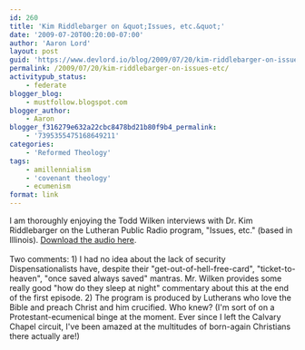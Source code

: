 ```yaml
---
id: 260
title: 'Kim Riddlebarger on &quot;Issues, etc.&quot;'
date: '2009-07-20T00:20:00-07:00'
author: 'Aaron Lord'
layout: post
guid: 'https://www.devlord.io/blog/2009/07/20/kim-riddlebarger-on-issues-etc/'
permalink: /2009/07/20/kim-riddlebarger-on-issues-etc/
activitypub_status:
    - federate
blogger_blog:
    - mustfollow.blogspot.com
blogger_author:
    - Aaron
blogger_f316279e632a22cbc8478bd21b80f9b4_permalink:
    - '7395355475168649211'
categories:
    - 'Reformed Theology'
tags:
    - amillennialism
    - 'covenant theology'
    - ecumenism
format: link
---
```


I am thoroughly enjoying the Todd Wilken interviews with Dr. Kim Riddlebarger on the Lutheran Public Radio program, "Issues, etc." (based in Illinois).  <a href="http://kimriddlebarger.squarespace.com/the-latest-post/2009/7/15/the-issues-etc-interviews-on-eschatology.html">Download the audio here</a>.<br /><br />Two comments: 1) I had no idea about the lack of security Dispensationalists have, despite their "get-out-of-hell-free-card", "ticket-to-heaven", "once saved always saved" mantras.  Mr. Wilken provides some really good "how do they sleep at night" commentary about this at the end of the first episode. 2) The program is produced by Lutherans who love the Bible and preach Christ and him crucified.  Who knew?  (I'm sort of on a Protestant-ecumenical binge at the moment.  Ever since I left the Calvary Chapel circuit, I've been amazed at the multitudes of born-again Christians there actually are!)<div class="blogger-post-footer"></div>